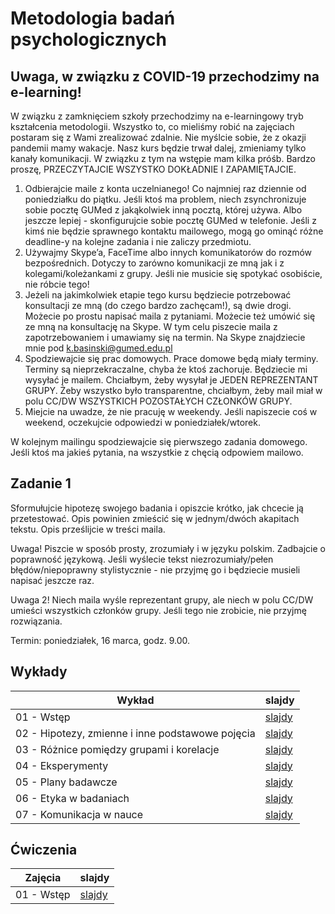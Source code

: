 # Metodologia badań psychologicznych

## Uwaga, w związku z COVID-19 przechodzimy na e-learning!

W związku z zamknięciem szkoły przechodzimy na e-learningowy tryb kształcenia metodologii. Wszystko to, co mieliśmy robić na zajęciach postaram się z Wami zrealizować zdalnie. Nie myślcie sobie, że z okazji pandemii mamy wakacje. Nasz kurs będzie trwał dalej, zmieniamy tylko kanały komunikacji. W związku z tym na wstępie mam kilka próśb. Bardzo proszę, PRZECZYTAJCIE WSZYSTKO DOKŁADNIE I ZAPAMIĘTAJCIE.

1. Odbierajcie maile z konta uczelnianego! Co najmniej raz dziennie od poniedziałku do piątku. Jeśli ktoś ma problem, niech zsynchronizuje sobie pocztę GUMed z jakąkolwiek inną pocztą, której używa. Albo jeszcze lepiej -  skonfigurujcie sobie pocztę GUMed w telefonie. Jeśli z kimś nie będzie sprawnego kontaktu mailowego, mogą go ominąć różne deadline-y na kolejne zadania i nie zaliczy przedmiotu.
2. Używajmy Skype’a, FaceTime albo innych komunikatorów do rozmów bezpośrednich. Dotyczy to zarówno komunikacji ze mną jak i z kolegami/koleżankami z grupy. Jeśli nie musicie się spotykać osobiście, nie róbcie tego!
3. Jeżeli na jakimkolwiek etapie tego kursu będziecie potrzebować konsultacji ze mną (do czego bardzo zachęcam!), są dwie drogi. Możecie po prostu napisać maila z pytaniami. Możecie też umówić się ze mną na konsultację na Skype. W tym celu piszecie maila z zapotrzebowaniem i umawiamy się na termin. Na Skype znajdziecie mnie pod k.basinski@gumed.edu.pl
4. Spodziewajcie się prac domowych. Prace domowe będą miały terminy. Terminy są nieprzekraczalne, chyba że ktoś zachoruje. Będziecie mi wysyłać je mailem.  Chciałbym, żeby wysyłał je JEDEN REPREZENTANT GRUPY. Żeby wszystko było transparentne, chciałbym, żeby mail miał w polu CC/DW WSZYSTKICH POZOSTAŁYCH CZŁONKÓW GRUPY.
5. Miejcie na uwadze, że nie pracuję w weekendy. Jeśli napiszecie coś w weekend, oczekujcie odpowiedzi w poniedziałek/wtorek.

W kolejnym mailingu spodziewajcie się pierwszego zadania domowego.  Jeśli ktoś ma jakieś pytania, na wszystkie z chęcią odpowiem mailowo.

## Zadanie 1
Sformułujcie hipotezę swojego badania i opiszcie krótko, jak chcecie ją przetestować. Opis powinien zmieścić się w jednym/dwóch akapitach tekstu. Opis prześlijcie w treści maila.

Uwaga! Piszcie w sposób prosty, zrozumiały i w języku polskim.  Zadbajcie o poprawność językową. Jeśli wyślecie tekst niezrozumiały/pełen błędów/niepoprawny stylistycznie - nie przyjmę go i będziecie musieli napisać jeszcze raz. 

Uwaga 2! Niech maila wyśle reprezentant grupy, ale niech w polu CC/DW umieści wszystkich członków grupy. Jeśli tego nie zrobicie, nie przyjmę rozwiązania.

Termin: poniedziałek, 16 marca, godz. 9.00. 




<!-- ## Terminy zajęć

Ćwiczenia w semestrze letnim odbywają się w piątki o:
- 8:00 - 9:30
- 9:45 - 11:15
- 11:30 - 13:00

w T108 albo B1_2.07 albo CMN/2/D/05b albo jeszcze gdzie indziej (sprawdzajcie plan!) -->


## Wykłady

Wykład | slajdy
------ | --------
01 - Wstęp | [slajdy](w01.html)
02 - Hipotezy, zmienne i inne podstawowe pojęcia | [slajdy](w02.html)
03 - Różnice pomiędzy grupami i korelacje | [slajdy](w03_old.html)
04 - Eksperymenty | [slajdy](w04.html)
05 - Plany badawcze | [slajdy](w05.html)
06 - Etyka w badaniach | [slajdy](w06.html)
07 - Komunikacja w nauce | [slajdy](w07.html)

<!-- Wszystkie materiały w jednym miejscu: [html](mbp_all.html) | [pdf](mbp_all.pdf) -->

## Ćwiczenia

Zajęcia | slajdy
------- | --------
01 - Wstęp | [slajdy](cw01.html)


<!-- - [Plany złożone](cw/plany_zlozone.html)
- [Notatki z przygotowania danych do analizy](cw/wymogi_dane.html)
- [Przykłady w xls](cw/przygotowanie_danych_przyklad/przyklady.zip)
- [Prezentacja o prezentacjach i języku](cw/z04DobrePrezentacje.pptx)
 -->

<!--#### Wymogi edytorskie artykułu

- Strona tytułowa (osobna strona): tytuł, autorzy, afiliacja (Gdański Uniwersytet Medyczny), abstrakt/streszczenie ( max. 250 słów), Słowa kluczowe (min.3, max.5)

- Strona A4 pionowo
- Marginesy: 2.5cm z każdej strony
- Interlinia: 1.5
- Czcionka: Times New Roman 11pt
- Wyrównanie do lewej
- Strony ponumerowane na dole po środku
- Ryciny i tabele w tekście, nie na końcu
- Ryciny ponumerowane, tabele ponumerowane
- Numeracja linii 
- Nagłówki: 
	- 1st: Times 14pt bold (wyrównane do lewej)
	- 2st: Times 12pt italic (wyrównane do lewej)
- Stosowanie podziału tekstu na akapity jest fajne
- Akapity zaczynają się od wcięcia (bez linii przerwy)
- Bibliografia w standardzie APA6. Zachęcam do używania managerów cytowań: Mendeley Desktop albo ZOTERO. 
- Format pliku - PDF
- Cały artykuł nie powinien być dłuższy niż 15 stron maszynopisu

Przykładowy manuskrypt: <https://psyarxiv.com/3n7kp/download> (uwaga, brakuje podpisu pod Figure 2!)

[Ściąga ze statystyki](cw/sciaga_stata.html)
 -->

<!-- ### Błędy

Na pewno w wielu miejscach popełniłem jakieś błędy. Jeśli znajdziesz błąd, koniecznie daj mi znać. Najlepiej poprzez stworzenie `issue` na GitHubie albo od razu - `pull request` z proponowanymi zmianami.
 -->